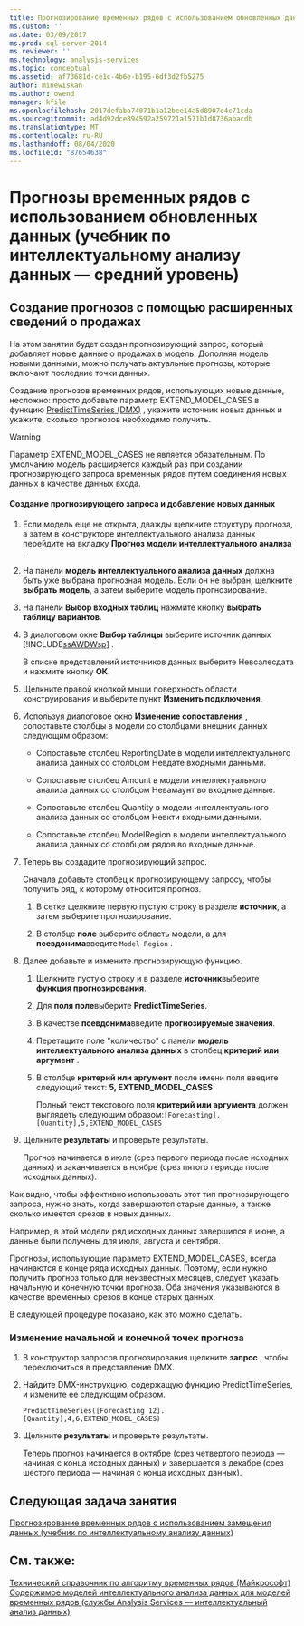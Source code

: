 ```yaml
---
title: Прогнозирование временных рядов с использованием обновленных данных (учебник по интеллектуальному анализу данных — средний уровень) | Документация Майкрософт
ms.custom: ''
ms.date: 03/09/2017
ms.prod: sql-server-2014
ms.reviewer: ''
ms.technology: analysis-services
ms.topic: conceptual
ms.assetid: af73681d-ce1c-4b6e-b195-6df3d2fb5275
author: minewiskan
ms.author: owend
manager: kfile
ms.openlocfilehash: 2017defaba74071b1a12bee14a5d8907e4c71cda
ms.sourcegitcommit: ad4d92dce894592a259721a1571b1d8736abacdb
ms.translationtype: MT
ms.contentlocale: ru-RU
ms.lasthandoff: 08/04/2020
ms.locfileid: "87654638"
---
```

# <a name="time-series-predictions-using-updated-data-intermediate-data-mining-tutorial"></a>Прогнозы временных рядов с использованием обновленных данных (учебник по интеллектуальному анализу данных — средний уровень)
    
## <a name="creating-predictions-using-the-extended-sales-data"></a>Создание прогнозов с помощью расширенных сведений о продажах  
 На этом занятии будет создан прогнозирующий запрос, который добавляет новые данные о продажах в модель. Дополняя модель новыми данными, можно получать актуальные прогнозы, которые включают последние точки данных.  
  
 Создание прогнозов временных рядов, использующих новые данные, несложно: просто добавьте параметр EXTEND_MODEL_CASES в функцию [PredictTimeSeries &#40;DMX&#41;](/sql/dmx/predicttimeseries-dmx) , укажите источник новых данных и укажите, сколько прогнозов необходимо получить.  
  
> [!WARNING]  
>  Параметр EXTEND_MODEL_CASES не является обязательным. По умолчанию модель расширяется каждый раз при создании прогнозирующего запроса временных рядов путем соединения новых данных в качестве данных входа.  
  
#### <a name="to-build-the-prediction-query-and-add-new-data"></a>Создание прогнозирующего запроса и добавление новых данных  
  
1.  Если модель еще не открыта, дважды щелкните структуру прогноза, а затем в конструкторе интеллектуального анализа данных перейдите на вкладку **Прогноз модели интеллектуального анализа** .  
  
2.  На панели **модель интеллектуального анализа данных** должна быть уже выбрана прогнозная модель. Если он не выбран, щелкните **выбрать модель**, а затем выберите модель прогнозирование.  
  
3.  На панели **Выбор входных таблиц** нажмите кнопку **выбрать таблицу вариантов**.  
  
4.  В диалоговом окне **Выбор таблицы** выберите источник данных [!INCLUDE[ssAWDWsp](../includes/ssawdwsp-md.md)] .  
  
     В списке представлений источников данных выберите Невсалесдата и нажмите кнопку **ОК**.  
  
5.  Щелкните правой кнопкой мыши поверхность области конструирования и выберите пункт **Изменить подключения**.  
  
6.  Используя диалоговое окно **Изменение сопоставления** , сопоставьте столбцы в модели со столбцами внешних данных следующим образом:  
  
    -   Сопоставьте столбец ReportingDate в модели интеллектуального анализа данных со столбцом Невдате входными данными.  
  
    -   Сопоставьте столбец Amount в модели интеллектуального анализа данных со столбцом Невамаунт во входные данные.  
  
    -   Сопоставьте столбец Quantity в модели интеллектуального анализа данных со столбцом Невкти входными данными.  
  
    -   Сопоставьте столбец ModelRegion в модели интеллектуального анализа данных со столбцом рядов во входные данные.  
  
7.  Теперь вы создадите прогнозирующий запрос.  
  
     Сначала добавьте столбец к прогнозирующему запросу, чтобы получить ряд, к которому относится прогноз.  
  
    1.  В сетке щелкните первую пустую строку в разделе **источник**, а затем выберите прогнозирование.  
  
    2.  В столбце **поле** выберите область модели, а для **псевдонима**введите `Model Region` .  
  
8.  Далее добавьте и измените прогнозирующую функцию.  
  
    1.  Щелкните пустую строку и в разделе **источник**выберите **функция прогнозирования**.  
  
    2.  Для **поля поле**выберите **PredictTimeSeries**.  
  
    3.  В качестве **псевдонима**введите **прогнозируемые значения**.  
  
    4.  Перетащите поле "количество" с панели **модель интеллектуального анализа данных** в столбец **критерий или аргумент** .  
  
    5.  В столбце **критерий или аргумент** после имени поля введите следующий текст: **5, EXTEND_MODEL_CASES**  
  
         Полный текст текстового поля **критерий или аргумента** должен выглядеть следующим образом:`[Forecasting].[Quantity],5,EXTEND_MODEL_CASES`  
  
9. Щелкните **результаты** и проверьте результаты.  
  
     Прогноз начинается в июле (срез первого периода после исходных данных) и заканчивается в ноябре (срез пятого периода после исходных данных).  
  
 Как видно, чтобы эффективно использовать этот тип прогнозирующего запроса, нужно знать, когда завершаются старые данные, а также сколько имеется срезов в новых данных.  
  
 Например, в этой модели ряд исходных данных завершился в июне, а данные были получены для июля, августа и сентября.  
  
 Прогнозы, использующие параметр EXTEND_MODEL_CASES, всегда начинаются в конце ряда исходных данных. Поэтому, если нужно получить прогноз только для неизвестных месяцев, следует указать начальную и конечную точки прогноза. Оба значения указываются в качестве временных срезов в конце старых данных.  
  
 В следующей процедуре показано, как это можно сделать.  
  
### <a name="change-the-start-and-end-points-of-the-predictions"></a>Изменение начальной и конечной точек прогноза  
  
1.  В конструктор запросов прогнозирования щелкните **запрос** , чтобы переключиться в представление DMX.  
  
2.  Найдите DMX-инструкцию, содержащую функцию PredictTimeSeries, и измените ее следующим образом.  
  
     `PredictTimeSeries([Forecasting 12].[Quantity],4,6,EXTEND_MODEL_CASES)`  
  
3.  Щелкните **результаты** и проверьте результаты.  
  
     Теперь прогноз начинается в октябре (срез четвертого периода — начиная с конца исходных данных) и завершается в декабре (срез шестого периода — начиная с конца исходных данных).  
  
## <a name="next-task-in-lesson"></a>Следующая задача занятия  
 [Прогнозирование временных рядов с использованием замещения данных &#40;учебник по интеллектуальному анализу данных&#41;](../../2014/tutorials/time-series-predictions-replacement-data-intermediate-data-mining.md)  
  
## <a name="see-also"></a>См. также:  
 [Технический справочник по алгоритму временных рядов (Майкрософт)](../../2014/analysis-services/data-mining/microsoft-time-series-algorithm-technical-reference.md)   
 [Содержимое моделей интеллектуального анализа данных для моделей временных рядов (службы Analysis Services — интеллектуальный анализ данных)](../../2014/analysis-services/data-mining/mining-model-content-for-time-series-models-analysis-services-data-mining.md)  
  
  
